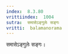 ```yaml
---
index:  8.3.80
vrittiindex:  1004
sutra:  समासेऽङ्गुलेः सङ्गः
vritti:  balamanorama 
---
```


समासेऽङ्गुलेः सङ्गः।

